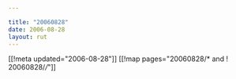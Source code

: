 ```yaml
---

title: "20060828"
date: 2006-08-28
layout: rut
---
```


[[!meta updated="2006-08-28"]]
[[!map pages="20060828/* and ! 20060828/*/*"]]
